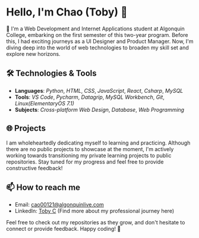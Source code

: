 # Hello, I'm Chao (Toby) 👋

🌱 I'm a Web Development and Internet Applications student at Algonquin College, embarking on the first semester of this two-year program. Before this, I had exciting journeys as a UI Designer and Product Manager. Now, I'm diving deep into the world of web technologies to broaden my skill set and explore new horizons.

## 🛠️ Technologies & Tools

- **Languages**: *Python*, *HTML*, *CSS*, *JavaScript*, *React*, *Csharp*, *MySQL*
- **Tools**: *VS Code*, *Pycharm*, *Datagrip*, *MySQL Workbench*, *Git*, *Linux(ElementaryOS 7.1)*
- **Subjects**: *Cross-platform Web Design*, *Database*, *Web Programming*

## 🌐 Projects

I am wholeheartedly dedicating myself to learning and practicing. Although there are no public projects to showcase at the moment, I'm actively working towards transitioning my private learning projects to public repositories. Stay tuned for my progress and feel free to provide constructive feedback!

## 📫 How to reach me

- Email: [cao00121@algonquinlive.com](mailto:cao00121@algonquinlive.com)
- LinkedIn: [Toby C](https://www.linkedin.com/in/toby-c-6611ab271/) (Find more about my professional journey here)

Feel free to check out my repositories as they grow, and don't hesitate to connect or provide feedback. Happy coding! 🚀
